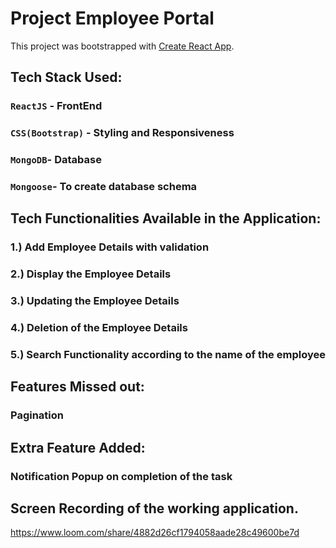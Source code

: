 # Project Employee Portal 

This project was bootstrapped with [Create React App](https://github.com/facebook/create-react-app).

## Tech Stack Used:

### `ReactJS` - FrontEnd 

### `CSS(Bootstrap)` - Styling and Responsiveness

### `MongoDB`- Database 

### `Mongoose`- To create database schema

## Tech Functionalities Available in the Application:

  ### 1.) Add Employee Details with validation
  ### 2.) Display the Employee Details
  ### 3.) Updating the Employee Details
  ### 4.) Deletion of the Employee Details
  ### 5.) Search Functionality according to the name of the employee


## Features Missed out:

  ### Pagination


## Extra Feature Added:

  ### Notification Popup on completion of the task


## Screen Recording of the working application.

  https://www.loom.com/share/4882d26cf1794058aade28c49600be7d
